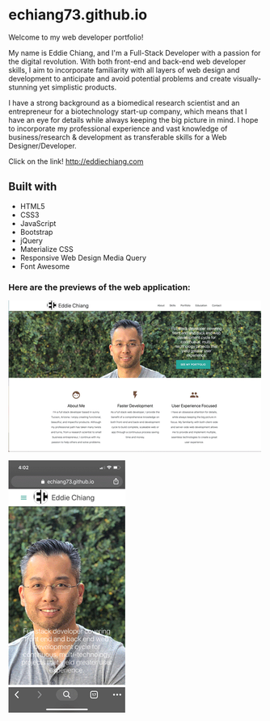 # echiang73.github.io
Welcome to my web developer portfolio!

My name is Eddie Chiang, and I'm a Full-Stack Developer with a passion for the digital revolution. With both front-end and back-end web developer skills, I aim to incorporate familiarity with all layers of web design and development to anticipate and avoid potential problems and create visually-stunning yet simplistic products.

I have a strong background as a biomedical research scientist and an entrepreneur for a biotechnology start-up company, which means that I have an eye for details while always keeping the big picture in mind.  I hope to incorporate my professional experience and vast knowledge of business/research & development as transferable skills for a Web Designer/Developer.

Click on the link! 
http://eddiechiang.com

## Built with
* HTML5
* CSS3
* JavaScript
* Bootstrap
* jQuery
* Materialize CSS
* Responsive Web Design Media Query
* Font Awesome

### Here are the previews of the web application:

![](assets/images/webpreview.gif "gif")

![](assets/images/mobilepreview.gif "gif")
